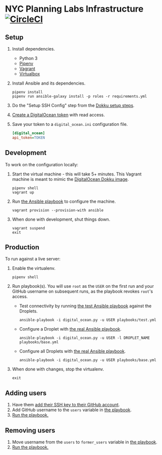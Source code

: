 # NYC Planning Labs Infrastructure [![CircleCI](https://circleci.com/gh/NYCPlanning/labs-infrastructure.svg?style=svg)](https://circleci.com/gh/NYCPlanning/labs-infrastructure)

## Setup

1. Install dependencies.
    * Python 3
    * [Pipenv](https://docs.pipenv.org)
    * [Vagrant](https://www.vagrantup.com/)
    * [Virtualbox](https://www.virtualbox.org/)
1. Install Ansible and its dependencies.

    ```shell
    pipenv install
    pipenv run ansible-galaxy install -p roles -r requirements.yml
    ```

1. Do the "Setup SSH Config" step from the [Dokku setup steps](http://dokku.viewdocs.io/dokku/getting-started/install/vagrant/).
1. [Create a DigitalOcean token](https://www.digitalocean.com/docs/api/create-personal-access-token/) with read access.
1. Save your token to a `digital_ocean.ini` configuration file.

    ```ini
    [digital_ocean]
    api_token=TOKEN
    ```

## Development

To work on the configuration locally:

1. Start the virtual machine - this will take 5+ minutes. This Vagrant machine is meant to mimic the [DigitalOcean Dokku image](https://www.digitalocean.com/products/one-click-apps/dokku/).

    ```shell
    pipenv shell
    vagrant up
    ```

1. Run [the Ansible playbook](playbooks/base.yml) to configure the machine.

    ```shell
    vagrant provision --provision-with ansible
    ```

1. When done with development, shut things down.

    ```shell
    vagrant suspend
    exit
    ```

## Production

To run against a live server:

1. Enable the virtualenv.

    ```shell
    pipenv shell
    ```

1. Run playbook(s). You will use `root` as the `USER` on the first run and your GitHub username on subsequent runs, as the playbook revokes `root`'s access.
    * Test connectivity by running [the test Ansible playbook](playbooks/test.yml) against the Droplets.

        ```shell
        ansible-playbook -i digital_ocean.py -u USER playbooks/test.yml
        ```

    * Configure a Droplet with [the real Ansible playbook](playbooks/base.yml).

        ```shell
        ansible-playbook -i digital_ocean.py -u USER -l DROPLET_NAME playbooks/base.yml
        ```

    * Configure all Droplets with [the real Ansible playbook](playbooks/base.yml).

        ```shell
        ansible-playbook -i digital_ocean.py -u USER playbooks/base.yml
        ```

1. When done with changes, stop the virtualenv.

    ```shell
    exit
    ```

## Adding users

1. Have them [add their SSH key to their GitHub account](https://help.github.com/articles/adding-a-new-ssh-key-to-your-github-account/).
1. Add GitHub username to the `users` variable in [the playbook](playbooks/base.yml).
1. [Run the playbook.](#production)

## Removing users

1. Move username from the `users` to `former_users` variable in [the playbook](playbooks/base.yml).
1. [Run the playbook.](#production)
